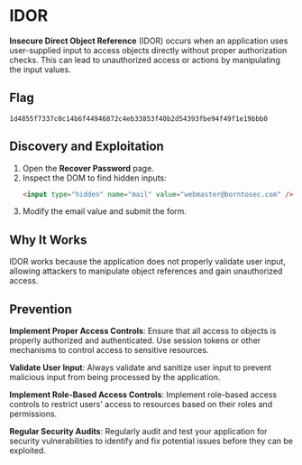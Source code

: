 # IDOR

**Insecure Direct Object Reference** (IDOR) occurs when an application uses user-supplied input to access objects directly without proper authorization checks. This can lead to unauthorized access or actions by manipulating the input values.

## Flag

```
1d4855f7337c0c14b6f44946872c4eb33853f40b2d54393fbe94f49f1e19bbb0
```

## Discovery and Exploitation

1. Open the **Recover Password** page.
2. Inspect the DOM to find hidden inputs:
   ```html
   <input type="hidden" name="mail" value="webmaster@borntosec.com" />
   ```
3. Modify the email value and submit the form.

## Why It Works

IDOR works because the application does not properly validate user input, allowing attackers to manipulate object references and gain unauthorized access.

## Prevention

**Implement Proper Access Controls**: Ensure that all access to objects is properly authorized and authenticated. Use session tokens or other mechanisms to control access to sensitive resources.

**Validate User Input**: Always validate and sanitize user input to prevent malicious input from being processed by the application.

**Implement Role-Based Access Controls**: Implement role-based access controls to restrict users' access to resources based on their roles and permissions.

**Regular Security Audits**: Regularly audit and test your application for security vulnerabilities to identify and fix potential issues before they can be exploited.
